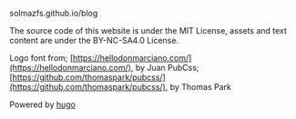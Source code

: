 solmazfs.github.io/blog

The source code of this website is under the MIT License, assets and text content are under the BY-NC-SA4.0 License.

Logo font from; [https://hellodonmarciano.com/](https://hellodonmarciano.com/), by Juan
PubCss; [https://github.com/thomaspark/pubcss/](https://github.com/thomaspark/pubcss/), by Thomas Park
<p class="advertisement">Powered by <a href="https://gohugo.io/">hugo</a></p>
